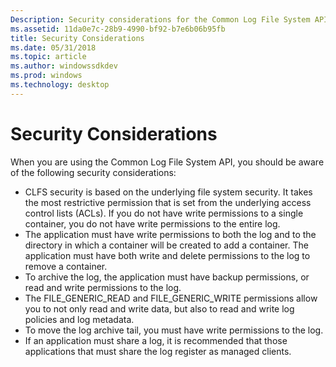 ```yaml
---
Description: Security considerations for the Common Log File System API.
ms.assetid: 11da0e7c-28b9-4990-bf92-b7e6b06b95fb
title: Security Considerations
ms.date: 05/31/2018
ms.topic: article
ms.author: windowssdkdev
ms.prod: windows
ms.technology: desktop
---
```


# Security Considerations

When you are using the Common Log File System API, you should be aware of the following security considerations:

-   CLFS security is based on the underlying file system security. It takes the most restrictive permission that is set from the underlying access control lists (ACLs). If you do not have write permissions to a single container, you do not have write permissions to the entire log.
-   The application must have write permissions to both the log and to the directory in which a container will be created to add a container. The application must have both write and delete permissions to the log to remove a container.
-   To archive the log, the application must have backup permissions, or read and write permissions to the log.
-   The FILE\_GENERIC\_READ and FILE\_GENERIC\_WRITE permissions allow you to not only read and write data, but also to read and write log policies and log metadata.
-   To move the log archive tail, you must have write permissions to the log.
-   If an application must share a log, it is recommended that those applications that must share the log register as managed clients.

 

 



